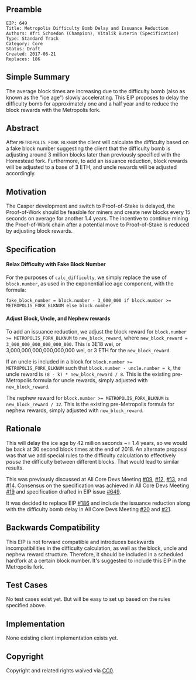 ## Preamble

    EIP: 649
    Title: Metropolis Difficulty Bomb Delay and Issuance Reduction
    Authors: Afri Schoedon (Champion), Vitalik Buterin (Specification)
    Type: Standard Track
    Category: Core
    Status: Draft
    Created: 2017-06-21
    Replaces: 186

## Simple Summary
The average block times are increasing due to the difficulty bomb (also as known as the "ice age") slowly accelerating. This EIP proposes to delay the difficulty bomb for approximately one and a half year and to reduce the block rewards with the Metropolis fork.

## Abstract
After `METROPOLIS_FORK_BLKNUM` the client will calculate the difficulty based on a fake block number suggesting the client that the difficulty bomb is adjusting around 3 million blocks later than previously specified with the Homestead fork. Furthermore, to add an issuance reduction, block rewards will be adjusted to a base of 3 ETH, and uncle rewards will be adjusted accordingly.

## Motivation
The Casper development and switch to Proof-of-Stake is delayed, the Proof-of-Work should be feasible for miners and create new blocks every 15 seconds on average for another 1.4 years. The incentive to continue mining the Proof-of-Work chain after a potential move to Proof-of-Stake is reduced by adjusting block rewards.

## Specification
#### Relax Difficulty with Fake Block Number
For the purposes of `calc_difficulty`, we simply replace the use of `block.number`, as used in the exponential ice age component, with the formula:

    fake_block_number = block.number - 3_000_000 if block.number >= METROPOLIS_FORK_BLKNUM else block.number

#### Adjust Block, Uncle, and Nephew rewards
To add an issuance reduction, we adjust the block reward for `block.number >= METROPOLIS_FORK_BLKNUM` to `new_block_reward`, where `new_block_reward = 3_000_000_000_000_000_000`. This is 3E18 wei, or 3,000,000,000,000,000,000 wei, or 3 ETH for the `new_block_reward`.

If an uncle is included in a block for `block.number >= METROPOLIS_FORK_BLKNUM` such that `block.number - uncle.number = k`, the uncle reward is `(8 - k) * new_block_reward / 8`. This is the existing pre-Metropolis formula for uncle rewards, simply adjusted with `new_block_reward`.

The nephew reward for `block.number >= METROPOLIS_FORK_BLKNUM` is `new_block_reward / 32`. This is the existing pre-Metropolis formula for nephew rewards, simply adjusted with `new_block_reward`.

## Rationale
This will delay the ice age by 42 million seconds ~= 1.4 years, so we would be back at 30 second block times at the end of 2018. An alternate proposal was that we add special rules to the difficulty calculation to effectively _pause_ the difficulty between different blocks. That would lead to similar results.

This was previously discussed at All Core Devs Meeting [#09](https://github.com/ethereum/pm/blob/master/All%20Core%20Devs%20Meetings/Meeting%209.md#metropolis-timing-and-roadmap-discussion), [#12](https://github.com/ethereum/pm/blob/master/All%20Core%20Devs%20Meetings/Meeting%2012.md#5-metropolis-update), [#13](https://github.com/ethereum/pm/blob/master/All%20Core%20Devs%20Meetings/Meeting%2013.md#3-eip-186-reduce-eth-issuance-before-proof-of-stake-hudson), and [#14](https://github.com/ethereum/pm/blob/master/All%20Core%20Devs%20Meetings/Meeting%2014.md#1-eip-186-reduce-eth-issuance-before-proof-of-stake-core-devs). Consensus on the specification was achieved in All Core Devs Meeting [#19](https://github.com/ethereum/pm/blob/master/All%20Core%20Devs%20Meetings/Meeting%2019.md) and specification drafted in EIP issue [#649](https://github.com/ethereum/EIPs/issues/649).

It was decided to replace EIP [#186](https://github.com/ethereum/EIPs/issues/186) and include the issuance reduction along with the difficulty bomb delay in All Core Devs Meeting [#20](#) and [#21](#).

## Backwards Compatibility
This EIP is not forward compatible and introduces backwards incompatibilities in the difficulty calculation, as well as the block, uncle and nephew reward structure. Therefore, it should be included in a scheduled hardfork at a certain block number. It's suggested to include this EIP in the Metropolis fork.

## Test Cases
No test cases exist yet. But will be easy to set up based on the rules specified above.

## Implementation
None existing client implementation exists yet.

## Copyright
Copyright and related rights waived via [CC0](https://creativecommons.org/publicdomain/zero/1.0/).
